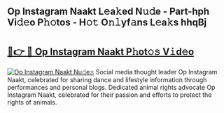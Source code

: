 ## Op Instagram Naakt L𝚎a𝚔ed N𝚞𝚍e - Part-hph Vi𝚍𝚎o P𝚑𝚘tos - H𝚘𝚝 O𝚗𝚕yf𝚊ns L𝚎a𝚔s hhqBj

# <h2><a href="http://kf8g07.oniu.top/?m=Op+Instagram+Naakt">🔗👉 🔴 Op Instagram Naakt P𝚑ot𝚘𝚜 V𝚒d𝚎o</a></h2>

[![Op Instagram Naakt Nu𝚍e𝚜](https://i.imgur.com/0qMVB7G.gif)](http://kf8g07.oniu.top/?m=Op+Instagram+Naakt)
Social media thought leader Op Instagram Naakt, celebrated for sharing dance and lifestyle information through performances and personal blogs. Dedicated animal rights advocate Op Instagram Naakt, celebrated for their passion and efforts to protect the rights of animals.  
